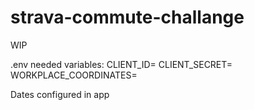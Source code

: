 # strava-commute-challange
WIP

.env needed variables:
CLIENT_ID=
CLIENT_SECRET=
WORKPLACE_COORDINATES=

Dates configured in app
